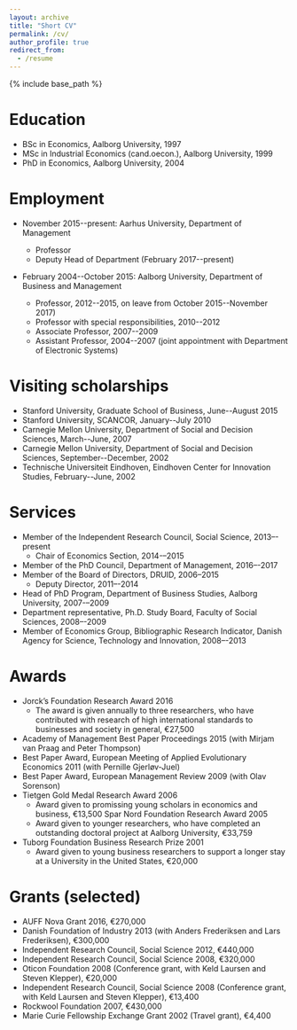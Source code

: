 ```yaml
---
layout: archive
title: "Short CV"
permalink: /cv/
author_profile: true
redirect_from:
  - /resume
---
```


{% include base_path %}


Education
======
* BSc in Economics, Aalborg University, 1997
* MSc in Industrial Economics (cand.oecon.), Aalborg University, 1999
* PhD in Economics, Aalborg University, 2004

Employment
======
* November 2015--present: Aarhus University, Department of Management
  * Professor
  * Deputy Head of Department (February 2017--present)

* February 2004--October 2015: Aalborg University, Department of Business and Management
  * Professor, 2012--2015, on leave from October 2015--November 2017)
  * Professor with special responsibilities, 2010--2012
  * Associate Professor, 2007--2009
  * Assistant Professor, 2004--2007 (joint appointment with Department of Electronic Systems)

Visiting scholarships
======
* Stanford University, Graduate School of Business, June--August 2015
* Stanford University, SCANCOR, January--July 2010
* Carnegie Mellon University, Department of Social and Decision Sciences, March--June, 2007
* Carnegie Mellon University, Department of Social and Decision Sciences, September--December, 2002
* Technische Universiteit Eindhoven, Eindhoven Center for Innovation Studies, February--June, 2002

Services
======
* Member of the Independent Research Council, Social Science, 2013–-present
  * Chair of Economics Section, 2014-–2015
* Member of the PhD Council, Department of Management, 2016–-2017
* Member of the Board of Directors, DRUID, 2006–2015
  * Deputy Director, 2011–-2014
* Head of PhD Program, Department of Business Studies, Aalborg University, 2007-–2009
* Department representative, Ph.D. Study Board, Faculty of Social Sciences, 2008–-2009
* Member of Economics Group, Bibliographic Research Indicator, Danish Agency for Science, Technology and Innovation, 2008–-2013
  
Awards
======
* Jorck’s Foundation Research Award 2016
  * The award is given annually to three researchers, who have contributed with research of high international standards to businesses and society in general, €27,500
* Academy of Management Best Paper Proceedings 2015 (with Mirjam van Praag and Peter Thompson)
* Best Paper Award, European Meeting of Applied Evolutionary Economics 2011 (with Pernille Gjerløv-Juel)
* Best Paper Award, European Management Review 2009 (with Olav Sorenson)
* Tietgen Gold Medal Research Award 2006
  * Award given to promissing young scholars in economics and business, €13,500
Spar Nord Foundation Research Award 2005
  * Award given to younger researchers, who have completed an outstanding doctoral project at Aalborg University, €33,759
* Tuborg Foundation Business Research Prize 2001
  * Award given to young business researchers to support a longer stay at a University in the United States, €20,000

Grants (selected)
======
* AUFF Nova Grant 2016, €270,000
* Danish Foundation of Industry 2013 (with Anders Frederiksen and Lars Frederiksen), €300,000
* Independent Research Council, Social Science 2012, €440,000
* Independent Research Council, Social Science 2008, €320,000
* Oticon Foundation 2008 (Conference grant, with Keld Laursen and Steven Klepper), €20,000
* Independent Research Council, Social Science 2008 (Conference grant, with Keld Laursen and Steven Klepper), €13,400
* Rockwool Foundation 2007, €430,000
* Marie Curie Fellowship Exchange Grant 2002 (Travel grant), €4,400
